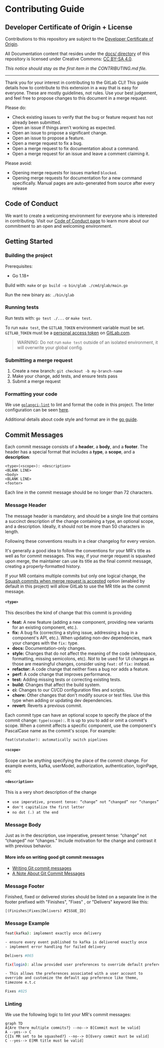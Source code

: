 # Contributing Guide

## Developer Certificate of Origin + License

Contributions to this repository are subject to the [Developer Certificate of Origin](https://docs.gitlab.com/ee/legal/developer_certificate_of_origin.html#developer-certificate-of-origin-version-11).

All Documentation content that resides under the [docs/ directory](/docs) of this
repository is licensed under Creative Commons:
[CC BY-SA 4.0](https://creativecommons.org/licenses/by-sa/4.0/).

_This notice should stay as the first item in the CONTRIBUTING.md file._

---

Thank you for your interest in contributing to the GitLab CLI! This guide details how to contribute
to this extension in a way that is easy for everyone. These are mostly guidelines, not rules.
Use your best judgement, and feel free to propose changes to this document in a merge request.

Please do:

- Check existing issues to verify that the bug or feature request has not already been submitted.
- Open an issue if things aren't working as expected.
- Open an issue to propose a significant change.
- Open an issue to propose a feature.
- Open a merge request to fix a bug.
- Open a merge request to fix documentation about a command.
- Open a merge request for an issue and leave a comment claiming it.

Please avoid:

- Opening merge requests for issues marked `blocked`.
- Opening merge requests for documentation for a new command specifically. Manual pages are auto-generated from source after every release

## Code of Conduct

We want to create a welcoming environment for everyone who is interested in contributing. Visit our [Code of Conduct page](https://about.gitlab.com/community/contribute/code-of-conduct/) to learn more about our commitment to an open and welcoming environment.

## Getting Started

### Building the project

Prerequisites:

- Go 1.18+

Build with: `make` or `go build -o bin/glab ./cmd/glab/main.go`

Run the new binary as: `./bin/glab`

### Running tests

Run tests with: `go test ./...` or `make test`.

To run `make test`, the `GITLAB_TOKEN` environment variable must be set.
`GITLAB_TOKEN` must be a
[personal access token](https://docs.gitlab.com/ee/user/profile/personal_access_tokens.html)
on [GitLab.com](https://gitlab.com).

> WARNING: Do not run `make test` outside of an isolated environment, it will overwrite your global config.

### Submitting a merge request

1. Create a new branch: `git checkout -b my-branch-name`
1. Make your change, add tests, and ensure tests pass
1. Submit a merge request

### Formatting your code

We use [`golangci-lint`](https://golangci-lint.run/) to lint and format
the code in this project. The linter configuration can be seen
[here](https://gitlab.com/gitlab-org/cli/-/blob/main/.golangci.yml).

Additional details about code style and format are in the
[go guide](https://docs.gitlab.com/ee/development/go_guide/#code-style-and-format).

## Commit Messages

Each commit message consists of a **header**, a **body**, and a **footer**. The header has a special format that includes a **type**, a **scope**, and a **description**:

```plaintext
<type>(<scope>): <description>
<BLANK LINE>
<body>
<BLANK LINE>
<footer>
```

Each line in the commit message should be no longer than 72 characters.

### Message Header

The message header is mandatory, and should be a single line that contains a succinct description of the change containing a type, an optional scope, and a description. Ideally, it should not be more than 50 characters in length.

Following these conventions results in a clear changelog for every version.

It's generally a good idea to follow the conventions for your MR's title as well as for commit messages. This way, if your merge request is squashed upon merge, the maintainer can use its title as the final commit message, creating a properly-formatted history.

If your MR contains multiple commits but only one logical change, the [Squash commits when merge request is accepted](https://gitlab.com/help/user/project/merge_requests/squash_and_merge) option (enabled by default in this project) will allow GitLab to use the MR title as the commit message.

#### `<type>`

This describes the kind of change that this commit is providing

- **feat:** A new feature (adding a new component, providing new variants for an existing component, etc.).
- **fix:** A bug fix (correcting a styling issue, addressing a bug in a component's API, etc.).
  When updating non-dev dependencies, mark your changes with the `fix:` type.
- **docs:** Documentation-only changes.
- **style:** Changes that do not affect the meaning of the code
  (whitespace, formatting, missing semicolons, etc). _Not_ to be used for UI changes as those are
  meaningful changes, consider using `feat:` of `fix:` instead.
- **refactor:** A code change that neither fixes a bug nor adds a feature.
- **perf:** A code change that improves performance.
- **test:** Adding missing tests or correcting existing tests.
- **build:** Changes that affect the build system.
- **ci:** Changes to our CI/CD configuration files and scripts.
- **chore:** Other changes that don't modify source or test files. Use this type when adding or
  updating dev dependencies.
- **revert:** Reverts a previous commit.

Each commit type can have an optional scope to specify the place of the commit change: `type(scope):`. It is up to you to add or omit a commit's scope. When a commit affects a specific component, use the component's PascalCase name as the commit's scope. For example:

```plaintext
feat(statusbar): automatically switch pipelines
```

#### `<scope>`

Scope can be anything specifying the place of the commit change. For example events, kafka, userModel, authorization, authentication, loginPage, etc

#### `<description>`

This is a very short description of the change

- `use imperative, present tense: “change” not “changed” nor “changes”`
- `don't capitalize the first letter`
- `no dot (.) at the end`

### Message Body

Just as in the description, use imperative, present tense: “change” not “changed” nor “changes.” Include motivation for the change and contrast it with previous behavior.

#### More info on writing good git commit messages

- [Writing Git commit messages](http://365git.tumblr.com/post/3308646748/writing-git-commit-messages)
- [A Note About Git Commit Messages](http://tbaggery.com/2008/04/19/a-note-about-git-commit-messages.html)

### Message Footer

Finished, fixed or delivered stories should be listed on a separate line in the footer prefixed with "Finishes", "Fixes" , or "Delivers" keyword like this:

`[(Finishes|Fixes|Delivers) #ISSUE_ID]`

### Message Example

```sh
feat(kafka): implement exactly once delivery

- ensure every event published to kafka is delivered exactly once
- implement error handling for failed delivery

Delivers #065
```

```sh
fix(login): allow provided user preferences to override default preferences

- This allows the preferences associated with a user account to
override and customize the default app preference like theme,
timezone e.t.c

Fixes #025
```

### Linting

We use the following logic to lint your MR's commit messages:

```mermaid
graph TD
A{Are there multiple commits?} --no--> B[Commit must be valid]
A --yes--> C
C{Is MR set to be squashed?} --no--> D[Every commit must be valid]
C --yes--> E[MR title must be valid]
```
